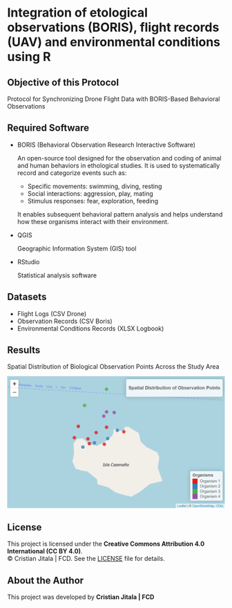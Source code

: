 # Integration of etological observations (BORIS), flight records (UAV) and environmental conditions using R

## Objective of this Protocol

Protocol for Synchronizing Drone Flight Data with BORIS-Based Behavioral Observations

## Required Software

-   BORIS (Behavioral Observation Research Interactive Software)

    An open-source tool designed for the observation and coding of animal and human behaviors in ethological studies. It is used to systematically record and categorize events such as:

    -   Specific movements: swimming, diving, resting
    -   Social interactions: aggression, play, mating
    -   Stimulus responses: fear, exploration, feeding

    It enables subsequent behavioral pattern analysis and helps understand how these organisms interact with their environment.

-   QGIS

    Geographic Information System (GIS) tool

-   RStudio

    Statistical analysis software

## Datasets

-   Flight Logs (CSV Drone)
-   Observation Records (CSV Boris)
-   Environmental Conditions Records (XLSX Logbook)

## Results

Spatial Distribution of Biological Observation Points Across the Study Area

![Figure 1. Map generated by Jitala, C. | FCD (2025).](output/plot_general.png)

## License

This project is licensed under the **Creative Commons Attribution 4.0 International (CC BY 4.0)**.\
© Cristian Jitala | FCD. See the [LICENSE](./LICENSE) file for details.

## About the Author

This project was developed by **Cristian Jitala | FCD**
